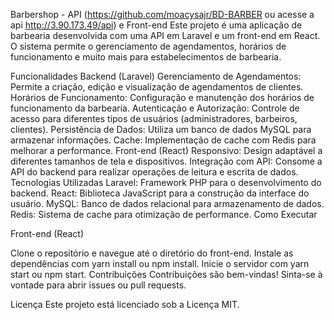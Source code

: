 Barbershop - API (https://github.com/moacysajr/BD-BARBER ou acesse a api http://3.90.173.49/api) e Front-end
Este projeto é uma aplicação de barbearia desenvolvida com uma API em Laravel e um front-end em React. O sistema permite o gerenciamento de agendamentos, horários de funcionamento e muito mais para estabelecimentos de barbearia.

Funcionalidades
Backend (Laravel)
Gerenciamento de Agendamentos: Permite a criação, edição e visualização de agendamentos de clientes.
Horários de Funcionamento: Configuração e manutenção dos horários de funcionamento da barbearia.
Autenticação e Autorização: Controle de acesso para diferentes tipos de usuários (administradores, barbeiros, clientes).
Persistência de Dados: Utiliza um banco de dados MySQL para armazenar informações.
Cache: Implementação de cache com Redis para melhorar a performance.
Front-end (React)
Responsivo: Design adaptável a diferentes tamanhos de tela e dispositivos.
Integração com API: Consome a API do backend para realizar operações de leitura e escrita de dados.
Tecnologias Utilizadas
Laravel: Framework PHP para o desenvolvimento do backend.
React: Biblioteca JavaScript para a construção da interface do usuário.
MySQL: Banco de dados relacional para armazenamento de dados.
Redis: Sistema de cache para otimização de performance.
Como Executar

Front-end (React)

Clone o repositório e navegue até o diretório do front-end.
Instale as dependências com yarn install ou npm install.
Inicie o servidor com yarn start ou npm start.
Contribuições
Contribuições são bem-vindas! Sinta-se à vontade para abrir issues ou pull requests.

Licença
Este projeto está licenciado sob a Licença MIT.

